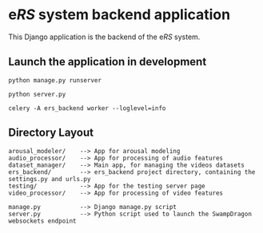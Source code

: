 # e*RS* system backend application
This Django application is the backend of the e*RS* system.

## Launch the application in development
```shell
python manage.py runserver
````

```shell
python server.py
````

```shell
celery -A ers_backend worker --loglevel=info
```

## Directory Layout
    arousal_modeler/    --> App for arousal modeling
    audio_processor/    --> App for processing of audio features
    dataset_manager/    --> Main app, for managing the videos datasets
    ers_backend/        --> ers_backend project directory, containing the settings.py and urls.py
    testing/            --> App for the testing server page
    video_processor/    --> App for processing of video features

    manage.py           --> Django manage.py script
    server.py           --> Python script used to launch the SwampDragon websockets endpoint

